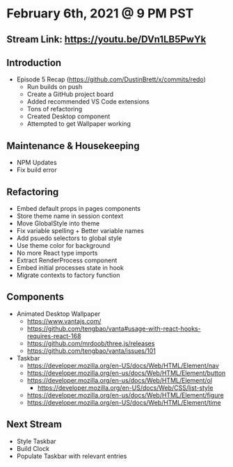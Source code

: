 # February 6th, 2021 @ 9 PM PST

## Stream Link: https://youtu.be/DVn1LB5PwYk

## Introduction

- Episode 5 Recap (https://github.com/DustinBrett/x/commits/redo)
  - Run builds on push
  - Create a GitHub project board
  - Added recommended VS Code extensions
  - Tons of refactoring
  - Created Desktop component
  - Attempted to get Wallpaper working

## Maintenance & Housekeeping

- NPM Updates
- Fix build error

## Refactoring

- Embed default props in pages components
- Store theme name in session context
- Move GlobalStyle into theme
- Fix variable spelling + Better variable names
- Add psuedo selectors to global style
- Use theme color for background
- No more React type imports
- Extract RenderProcess component
- Embed initial processes state in hook
- Migrate contexts to factory function

## Components

- Animated Desktop Wallpaper
  - https://www.vantajs.com/
  - https://github.com/tengbao/vanta#usage-with-react-hooks-requires-react-168
  - https://github.com/mrdoob/three.js/releases
  - https://github.com/tengbao/vanta/issues/101
- Taskbar
  - https://developer.mozilla.org/en-US/docs/Web/HTML/Element/nav
  - https://developer.mozilla.org/en-us/docs/Web/HTML/Element/button
  - https://developer.mozilla.org/en-us/docs/Web/HTML/Element/ol
    - https://developer.mozilla.org/en-US/docs/Web/CSS/list-style
  - https://developer.mozilla.org/en-us/docs/Web/HTML/Element/figure
  - https://developer.mozilla.org/en-US/docs/Web/HTML/Element/time

## Next Stream

- Style Taskbar
- Build Clock
- Populate Taskbar with relevant entries
